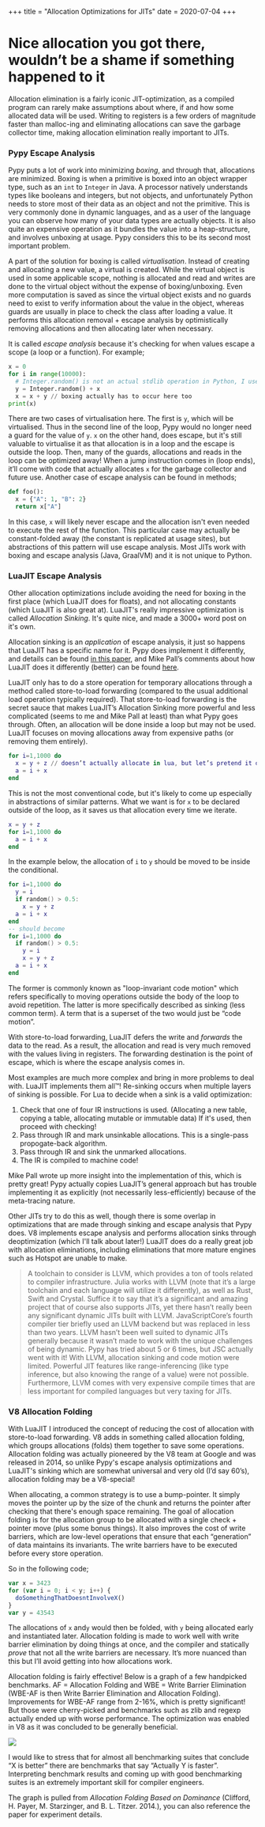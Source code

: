 +++
title = "Allocation Optimizations for JITs"
date = 2020-07-04
+++

# Nice allocation you got there, wouldn’t be a shame if something happened to it

Allocation elimination is a fairly iconic JIT-optimization, as a compiled program can rarely make assumptions about where, if and how some allocated data will be used. Writing to registers is a few orders of magnitude faster than malloc-ing and eliminating allocations can save the garbage collector time, making allocation elimination really important to JITs.

### Pypy Escape Analysis

Pypy puts a lot of work into minimizing *boxing*, and through that, allocations are minimized. Boxing is when a primitive is boxed into an object wrapper type, such as an `int` to `Integer` in Java. A processor natively understands types like booleans and integers, but not objects, and unfortunately Python needs to store most of their data as an object and not the primitive. This is very commonly done in dynamic languages, and as a user of the language you can observe how many of your data types are actually objects. It is also quite an expensive operation as it bundles the value into a heap-structure, and involves unboxing at usage. Pypy considers this to be its second most important problem.

A part of the solution for boxing is called *virtualisation*. Instead of creating and allocating a new value, a virtual is created. While the virtual object is used in some applicable scope, nothing is allocated and read and writes are done to the virtual object without the expense of boxing/unboxing. Even more computation is saved as since the virtual object exists and no guards need to exist to verify information about the value in the object, whereas guards are usually in place to check the class after loading a value. It performs this allocation removal + escape analysis by optimistically removing allocations and then allocating later when necessary.

It is called *escape analysis* because it's checking for when values escape a scope (a loop or a function). For example;

```python
x = 0
for i in range(10000):
  # Integer.random() is not an actual stdlib operation in Python, I used it to indicate a non-primitive object is created
  y = Integer.random() + x
  x = x + y // boxing actually has to occur here too
print(x)
```

There are two cases of virtualisation here. The first is `y`, which will be virtualised. Thus in the second line of the loop, Pypy would no longer need a guard for the value of `y`. `x` on the other hand, does escape, but it's still valuable to virtualise it as that allocation is in a loop and the escape is outside the loop. Then, many of the guards, allocations and reads in the loop can be optimized away! When a jump instruction comes in (loop ends), it’ll come with code that actually allocates `x` for the garbage collector and future use. Another case of escape analysis can be found in methods;

```python
def foo():
  x = {"A": 1, "B": 2}
  return x["A"]
```

In this case, `x` will likely never escape and the allocation isn't even needed to execute the rest of the function. This particular case may actually be constant-folded away (the constant is replicated at usage sites), but abstractions of this pattern will use escape analysis. Most JITs work with boxing and escape analysis (Java, GraalVM) and it is not unique to Python.

### LuaJIT Escape Analysis

Other allocation optimizations include avoiding the need for boxing in the first place (which LuaJIT does for floats), and not allocating constants (which LuaJIT is also great at). LuaJIT's really impressive optimization is called *Allocation Sinking*. It's quite nice, and made a 3000+ word post on it's own.

Allocation sinking is an _application_ of escape analysis, it just so happens that LuaJIT has a specific name for it. Pypy does implement it differently, and details can be found [in this paper](http://www1.maths.lth.se/matematiklth/vision/publdb/reports/pdf/ardo-bolz-etal-dls-12.pdf), and Mike Pall’s comments about how LuaJIT does it differently (better) can be found [here](https://www.reddit.com/r/programming/comments/wewx2/allocation_sinking_optimization_in_luajit/c5cwdgk). 

LuaJIT only has to do a store operation for temporary allocations through a method called store-to-load forwarding (compared to the usual additional load operation typically required). That store-to-load forwarding is the secret sauce that makes LuaJIT’s Allocation Sinking more powerful and less complicated (seems to me and Mike Pall at least) than what Pypy goes through. Often, an allocation will be done inside a loop but may not be used. LuaJIT focuses on moving allocations away from expensive paths (or removing them entirely).

```lua
for i=1,1000 do
  x = y + z // doesn’t actually allocate in lua, but let’s pretend it does
  a = i + x
end
```

This is not the most conventional code, but it's likely to come up especially in abstractions of similar patterns. What we want is for `x` to be declared outside of the loop, as it saves us that allocation every time we iterate. 
```lua
x = y + z 
for i=1,1000 do
  a = i + x
end
```

In the example below, the allocation of `i` to `y` should be moved to be inside the conditional. 
```lua
for i=1,1000 do  
  y = i
  if random() > 0.5: 
    x = y + z
  a = i + x
end
-- should become
for i=1,1000 do  
  if random() > 0.5: 
    y = i
    x = y + z
  a = i + x
end
```

The former is commonly known as "loop-invariant code motion" which refers specifically to moving operations outside the body of the loop to avoid repetition. The latter is more specifically described as sinking (less common term). A term that is a superset of the two would just be “code motion”. 

With store-to-load forwarding, LuaJIT defers the write and *forwards* the data to the read. As a result, the allocation and read is very much removed with the values living in registers. The forwarding destination is the point of escape, which is where the escape analysis comes in. 

Most examples are much more complex and bring in more problems to deal with. LuaJIT implements them all™! Re-sinking occurs when multiple layers of sinking is possible. For Lua to decide when a sink is a valid optimization:

1. Check that one of four IR instructions is used. (Allocating a new table, copying a table, allocating mutable or immutable data) If it's used, then proceed with checking!
2. Pass through IR and mark unsinkable allocations. This is a single-pass propogate-back algorithm.
3. Pass through IR and sink the unmarked allocations.
4. The IR is compiled to machine code!

Mike Pall wrote up more insight into the implementation of this, which is pretty great! Pypy actually copies LuaJIT’s general approach but has trouble implementing it as explicitly (not necessarily less-efficiently) because of the meta-tracing nature. 

Other JITs try to do this as well, though there is some overlap in optimizations that are made through sinking and escape analysis that Pypy does. V8 implements escape analysis and performs allocation sinks through deoptimization (which I'll talk about later!) LuaJIT does do a really great job with allocation eliminations, including eliminations that more mature engines such as Hotspot are unable to make.

> A toolchain to consider is LLVM, which provides a ton of tools related to compiler infrastructure. Julia works with LLVM (note that it’s a large toolchain and each language will utilize it differently), as well as Rust, Swift and Crystal. Suffice it to say that it’s a significant and amazing project that of course also supports JITs, yet there hasn’t really been any significant dynamic JITs built with LLVM. JavaScriptCore’s fourth compiler tier briefly used an LLVM backend but was replaced in less than two years. LLVM hasn’t been well suited to dynamic JITs generally because it wasn’t made to work with the unique challenges of being dynamic. Pypy has tried about 5 or 6 times, but JSC actually went with it! With LLVM, allocation sinking and code motion were limited. Powerful JIT features like range-inferencing (like type inference, but also knowing the range of a value) were not possible. Furthermore, LLVM comes with very expensive compile times that are less important for compiled languages but very taxing for JITs. 

### V8 Allocation Folding

With LuaJIT I introduced the concept of reducing the cost of allocation with store-to-load forwarding. V8 adds in something called allocation folding, which groups allocations (folds) them together to save some operations. Allocation folding was actually pioneered by the V8 team at Google and was released in 2014, so unlike Pypy's escape analysis optimizations and LuaJIT's sinking which are somewhat universal and very old (I’d say 60’s), allocation folding may be a V8-special!

When allocating, a common strategy is to use a bump-pointer. It simply moves the pointer up by the size of the chunk and returns the pointer after checking that there's enough space remaining. The goal of allocation folding is for the allocation group to be allocated with a single check + pointer move (plus some bonus things). It also improves the cost of write barriers, which are low-level operations that ensure that each “generation” of data maintains its invariants. The write barriers have to be executed before every store operation. 

So in the following code;

```javascript
var x = 3423
for (var i = 0; i < y; i++) {
  doSomethingThatDoesntInvolveX()
}
var y = 43543
```

The allocations of `x` and`y` would then be folded, with `y` being allocated early and instantiated later. Allocation folding is made to work well with write barrier elimination by doing things at once, and the compiler and statically _prove_ that not all the write barriers are necessary. It’s more nuanced than this but I’ll avoid getting into how allocations work. 

Allocation folding is fairly effective! Below is a graph of a few handpicked benchmarks. AF = Allocation Folding and WBE = Write Barrier Elimination (WBE-AF is then Write Barrier Elimination and Allocation Folding). Improvements for WBE-AF range from 2-16%, which is pretty significant! But those were cherry-picked and benchmarks such as zlib and regexp actually ended up with worse performance. The optimization was enabled in V8 as it was concluded to be generally beneficial. 

![](../../img/jits/v8allocgraph.png)

I would like to stress that for almost all benchmarking suites that conclude “X is better” there are benchmarks that say “Actually Y is faster”. Interpreting benchmark results and coming up with good benchmarking suites is an extremely important skill for compiler engineers. 

The graph is pulled from *Allocation Folding Based on Dominance* (Clifford, H. Payer, M. Starzinger, and B. L. Titzer. 2014.), you can also reference the paper for experiment details.

